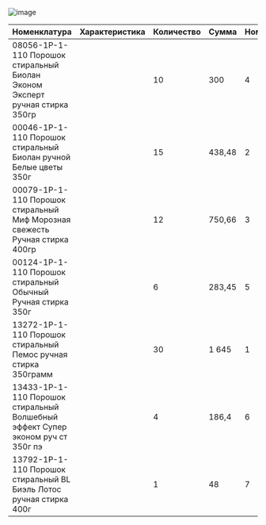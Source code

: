 ![image](https://user-images.githubusercontent.com/57089319/187325803-ad71f54c-d238-4d8d-a582-fb960a596221.png)

Номенклатура |	Характеристика|	Количество|	Сумма|	Номер
| ------------- | ------------- | ------------- | ------------- | ------------- |
08056-1Р-1-110 Порошок стиральный Биолан Эконом Эксперт ручная стирка 350гр	||	10	|300|	4
00046-1Р-1-110 Порошок стиральный Биолан ручной Белые цветы 350г ||		15 |	438,48 |2
00079-1Р-1-110 Порошок стиральный Миф Морозная свежесть Ручная стирка 400гр	 ||	12	|750,66|	3
00124-1Р-1-110 Порошок стиральный Обычный Ручная стирка 350г ||		6	|283,45|	5
13272-1Р-1-110 Порошок стиральный Пемос ручная стирка 350грамм ||		30|	1 645	|1
13433-1Р-1-110 Порошок стиральный Волшебный эффект Супер эконом руч ст 350г пэ ||		4	|186,4	|6
13792-1Р-1-110 Порошок стиральный BL Биэль Лотос ручная стирка 400г ||		1	|48|	7

